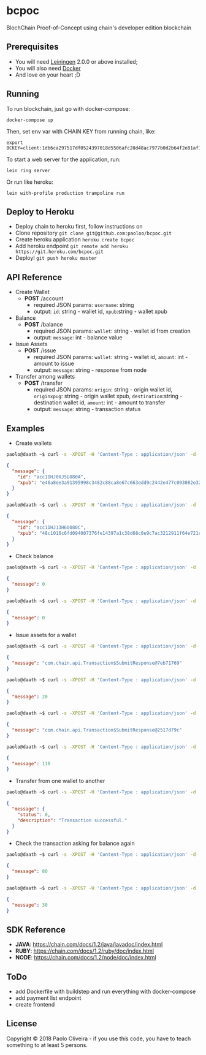 # bcpoc

BlochChain Proof-of-Concept using chain's developer edition blockchain

## Prerequisites

- You will need [Leiningen][] 2.0.0 or above installed;
- You will also need [Docker][]
- And love on your heart ;D

[leiningen]: https://github.com/technomancy/leiningen
[docker]: https://www.docker.com

## Running
To run blockchain, just go with docker-compose:

	docker-compose up

Then, set env var with CHAIN KEY from running chain, like:

    export BCKEY=client:1db6ca297517df0524397018d5506afc28d48ac7977b0d2b64f2e81af1a48811

To start a web server for the application, run:

    lein ring server

Or run like heroku:

	lein with-profile production trampoline run

## Deploy to Heroku
- Deploy chain to heroku first, follow instructions on
- Clone repository `git clone git@github.com:paoloo/bcpoc.git`
- Create heroku application `heroku create bcpoc`
- Add heroku endpoint `git remote add heroku https://git.heroku.com/bcpoc.git`
- Deploy! `git push heroku master`

## API Reference

- Create Wallet
  - **POST** /account
    - required JSON params: `username`: string
    - output: `id`: string - wallet id, `xpub`:string - wallet xpub
- Balance
  - **POST** /balance
    - required JSON params: `wallet`: string - wallet id from creation
    - output: `message`: int - balance value
- Issue Assets
  - **POST** /issue
    - required JSON params: `wallet`: string - wallet id, `amount`: int - amount to issue
    - output: `message`: string - response from node
- Transfer among wallets
  - **POST** /transfer
    - required JSON params: `origin`: string - origin wallet id, `originxpug`: string - origin wallet xpub, `destination`:string - destination wallet id, `amount`: int - amount to transfer
    - output: `message`: string - transaction status

## Examples
- Create wallets
```bash
paolo@daath ~$ curl -s -XPOST -H 'Content-Type : application/json' -d '{"username":"paolo"}' http://localhost:5000/account | jq '.'
```
```json
{
  "message": {
    "id": "acc1DHJ0XJ5G080A",
    "xpub": "e46a8ee3a91395998c3482c88ca8e67c663edd9c2442e477c093082e3248848fef1fdd5253003a51e8d323bf4e9bb559ee4f3eae1553b88c25067da49676846a"
  }
}
```
```bash
paolo@daath ~$ curl -s -XPOST -H 'Content-Type : application/json' -d '{"username":"sergio"}' http://localhost:5000/account | jq '.'
```
```json
{
  "message": {
    "id": "acc1DHJ13H60080C",
    "xpub": "48c1016c6fd094007376fe14397a1c38d68c0e9c7ac3212911f64e721c669baf787f41a41362c4f2fa464e29fb4d5b36aac0f131e6102d240a4127323649a7b5"
  }
}
```
- Check balance
```bash
paolo@daath ~$ curl -s -XPOST -H 'Content-Type : application/json' -d '{"wallet":"acc1DHJ0XJ5G080A"}' http://localhost:5000/balance | jq '.'
```
```json
{
  "message": 0
}
```
```bash
paolo@daath ~$ curl -s -XPOST -H 'Content-Type : application/json' -d '{"wallet":"acc1DHJ13H60080C"}' http://localhost:5000/balance | jq '.'
```
```json
{
  "message": 0
}
```
- Issue assets for a wallet
```bash
paolo@daath ~$ curl -s -XPOST -H 'Content-Type : application/json' -d '{"wallet":"acc1DHJ0XJ5G080A", "amount":20}' http://localhost:5000/issue | jq '.'
```
```json
{
  "message": "com.chain.api.Transaction$SubmitResponse@7eb71769"
}
```
```bash
paolo@daath ~$ curl -s -XPOST -H 'Content-Type : application/json' -d '{"wallet":"acc1DHJ0XJ5G080A"}' http://localhost:5000/balance | jq '.'
```
```json
{
  "message": 20
}
```
```bash
paolo@daath ~$ curl -s -XPOST -H 'Content-Type : application/json' -d '{"wallet":"acc1DHJ0XJ5G080A", "amount":90}' http://localhost:5000/issue | jq '.'
```
```json
{
  "message": "com.chain.api.Transaction$SubmitResponse@2517d79c"
}
```
```bash
paolo@daath ~$ curl -s -XPOST -H 'Content-Type : application/json' -d '{"wallet":"acc1DHJ0XJ5G080A"}' http://localhost:5000/balance | jq '.'
```
```json
{
  "message": 110
}
```
- Transfer from one wallet to another
```bash
paolo@daath ~$ curl -s -XPOST -H 'Content-Type : application/json' -d '{"origin":"acc1DHJ0XJ5G080A", "originxpub":"e46a8ee3a91395998c3482c88ca8e67c663edd9c2442e477c093082e3248848fef1fdd5253003a51e8d323bf4e9bb559ee4f3eae1553b88c25067da49676846a", "destination":"acc1DHJ13H60080C", "amount":"30"}' http://localhost:5000/transfer | jq '.'
```
```json
{
  "message": {
    "status": 0,
    "description": "Transaction successful."
  }
}
```
- Check the transaction asking for balance again
```bash
paolo@daath ~$ curl -s -XPOST -H 'Content-Type : application/json' -d '{"wallet":"acc1DHJ0XJ5G080A"}' http://localhost:5000/balance | jq '.'
```
```json
{
  "message": 80
}
```
```bash
paolo@daath ~$ curl -s -XPOST -H 'Content-Type : application/json' -d '{"wallet":"acc1DHJ13H60080C"}' http://localhost:5000/balance | jq '.'
```
```json
{
  "message": 30
}
```

## SDK Reference
- **JAVA**: https://chain.com/docs/1.2/java/javadoc/index.html
- **RUBY**: https://chain.com/docs/1.2/ruby/doc/index.html
- **NODE**: https://chain.com/docs/1.2/node/doc/index.html

## ToDo
- add Dockerfile with buildstep and run everything with docker-compose
- add payment list endpoint
- create frontend

## License

Copyright © 2018 Paolo Oliveira - if you use this code, you have to teach something to at least 5 persons.

